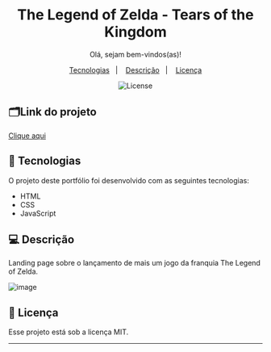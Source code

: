 <h1 align="center"> The Legend of Zelda - Tears of the Kingdom </h1>

<p align="center">
Olá, sejam bem-vindos(as)!
</p>
<p align="center"> 

</p>

<p align="center">
  <a href="#-tecnologias">Tecnologias</a>&nbsp;&nbsp;&nbsp;|&nbsp;&nbsp;&nbsp;
  <a href="#-descrição">Descrição</a>&nbsp;&nbsp;&nbsp;|&nbsp;&nbsp;&nbsp;
  <a href="#memo-licença">Licença</a>
</p>

<p align="center">
  <img alt="License" src="https://img.shields.io/static/v1?label=license&message=MIT&color=49AA26&labelColor=000000">
</p>

## 🗂️Link do projeto
<a href= "https://izabela-franca.github.io/the-legend-of-zelda-project/"> Clique aqui <a/>

## 🚀 Tecnologias

O projeto deste portfólio foi desenvolvido com as seguintes tecnologias:

- HTML
- CSS
- JavaScript 


## 💻 Descrição

Landing page sobre o lançamento de mais um jogo da franquia The Legend of Zelda.


![image](https://user-images.githubusercontent.com/101933646/213915397-6218007c-4b14-4210-b1da-29260401ae61.png)


## :memo: Licença

Esse projeto está sob a licença MIT.

---
